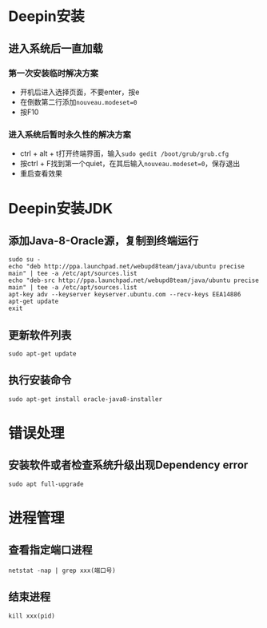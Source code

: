 # Deepin安装
## 进入系统后一直加载
### 第一次安装临时解决方案
- 开机后进入选择页面，不要enter，按e
- 在倒数第二行添加`nouveau.modeset=0`
- 按F10
### 进入系统后暂时永久性的解决方案
- ctrl + alt + t打开终端界面，输入`sudo gedit /boot/grub/grub.cfg`
- 按ctrl + F找到第一个quiet，在其后输入`nouveau.modeset=0`，保存退出
- 重启查看效果

# Deepin安装JDK
## 添加Java-8-Oracle源，复制到终端运行
```
sudo su -
echo "deb http://ppa.launchpad.net/webupd8team/java/ubuntu precise main" | tee -a /etc/apt/sources.list
echo "deb-src http://ppa.launchpad.net/webupd8team/java/ubuntu precise main" | tee -a /etc/apt/sources.list
apt-key adv --keyserver keyserver.ubuntu.com --recv-keys EEA14886
apt-get update
exit
```
## 更新软件列表
```
sudo apt-get update
```
## 执行安装命令
```
sudo apt-get install oracle-java8-installer
```
# 错误处理
## 安装软件或者检查系统升级出现Dependency error
```
sudo apt full-upgrade
```

# 进程管理
## 查看指定端口进程
```netstat -nap | grep xxx(端口号)```

## 结束进程
```kill xxx(pid)```
